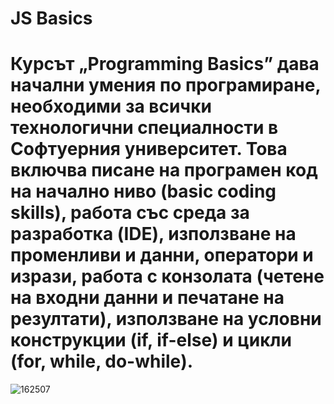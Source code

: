 # JS Basics

# Курсът „Programming Basics” дава начални умения по програмиране, необходими за всички технологични специалности в Софтуерния университет. Това включва писане на програмен код на начално ниво (basic coding skills), работа със среда за разработка (IDE), използване на променливи и данни, оператори и изрази, работа с конзолата (четене на входни данни и печатане на резултати), използване на условни конструкции (if, if-else) и цикли (for, while, do-while).

![162507](https://github.com/BrayanMark/SoftUni-Javascript-Basics/assets/145554659/04315aee-8069-484a-9f2f-aebaf071d80b)

